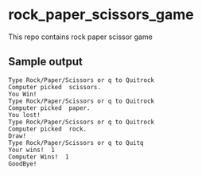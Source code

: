 # rock_paper_scissors_game
This repo contains rock paper scissor game

## Sample output 

    Type Rock/Paper/Scissors or q to Quitrock
    Computer picked  scissors.
    You Win!
    Type Rock/Paper/Scissors or q to Quitrock
    Computer picked  paper.
    You lost!
    Type Rock/Paper/Scissors or q to Quitrock
    Computer picked  rock.
    Draw!
    Type Rock/Paper/Scissors or q to Quitq
    Your wins!  1
    Computer Wins!  1
    GoodBye!